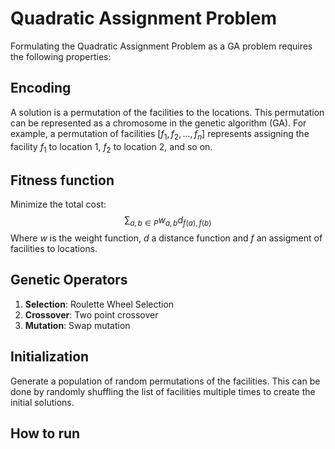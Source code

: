 # Quadratic Assignment Problem

Formulating the Quadratic Assignment Problem as a GA problem requires the following properties:

## Encoding
A solution is a permutation of the facilities to the locations. This permutation can be represented as a chromosome in the genetic algorithm (GA).
For example, a permutation of facilities $[f_1,f_2,...,f_n]$ represents assigning the facility $f_1$ to location 1, $f_2$ to location 2, and so on.


## Fitness function
Minimize the total cost:
$$
\sum_{a,b \in P}{w_{a,b}d_{f(a), f(b)}}
$$
Where $w$ is the weight function, $d$ a distance function and $f$ an assigment of facilities to locations. 

## Genetic Operators

1. **Selection**: Roulette Wheel Selection
2. **Crossover**: Two point crossover
3. **Mutation**: Swap mutation

## Initialization
Generate a population of random permutations of the facilities. This can be done by randomly shuffling the list of facilities multiple times to create the initial solutions.

## How to run
